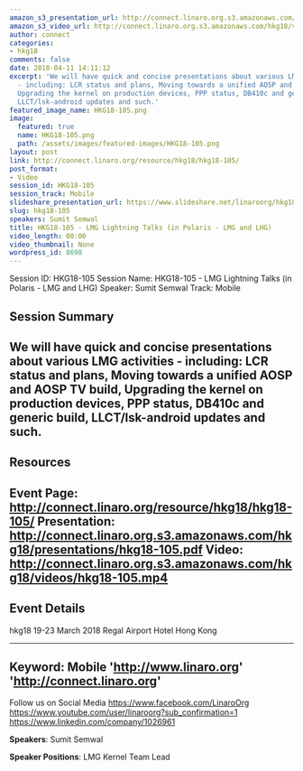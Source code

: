 ```yaml
---
amazon_s3_presentation_url: http://connect.linaro.org.s3.amazonaws.com/hkg18/presentations/hkg18-105.pdf
amazon_s3_video_url: http://connect.linaro.org.s3.amazonaws.com/hkg18/videos/hkg18-105.mp4
author: connect
categories:
- hkg18
comments: false
date: 2018-04-11 14:11:12
excerpt: 'We will have quick and concise presentations about various LMG activities
  - including: LCR status and plans, Moving towards a unified AOSP and AOSP TV build,
  Upgrading the kernel on production devices, PPP status, DB410c and generic build,
  LLCT/lsk-android updates and such.'
featured_image_name: HKG18-105.png
image:
  featured: true
  name: HKG18-105.png
  path: /assets/images/featured-images/HKG18-105.png
layout: post
link: http://connect.linaro.org/resource/hkg18/hkg18-105/
post_format:
- Video
session_id: HKG18-105
session_track: Mobile
slideshare_presentation_url: https://www.slideshare.net/linaroorg/hkg18105-lmg-lightning-talks
slug: hkg18-105
speakers: Sumit Semwal
title: HKG18-105 - LMG Lightning Talks (in Polaris - LMG and LHG)
video_length: 00:00
video_thumbnail: None
wordpress_id: 8698
---
```


Session ID: HKG18-105
Session Name: HKG18-105 - LMG Lightning Talks (in Polaris - LMG and LHG)
Speaker: Sumit Semwal
Track: Mobile


## Session Summary
We will have quick and concise presentations about various LMG activities - including: LCR status and plans, Moving towards a unified AOSP and AOSP TV build, Upgrading the kernel on production devices, PPP status, DB410c and generic build, LLCT/lsk-android updates and such.
---------------------------------------------------
## Resources
Event Page: http://connect.linaro.org/resource/hkg18/hkg18-105/
Presentation: http://connect.linaro.org.s3.amazonaws.com/hkg18/presentations/hkg18-105.pdf
Video: http://connect.linaro.org.s3.amazonaws.com/hkg18/videos/hkg18-105.mp4
 ---------------------------------------------------
## Event Details
hkg18
19-23 March 2018 
Regal Airport Hotel Hong Kong

---------------------------------------------------
Keyword: Mobile
'http://www.linaro.org'
'http://connect.linaro.org'
---------------------------------------------------
Follow us on Social Media
https://www.facebook.com/LinaroOrg
https://www.youtube.com/user/linaroorg?sub_confirmation=1
https://www.linkedin.com/company/1026961

**Speakers**: Sumit Semwal

**Speaker Positions**: LMG Kernel Team Lead
